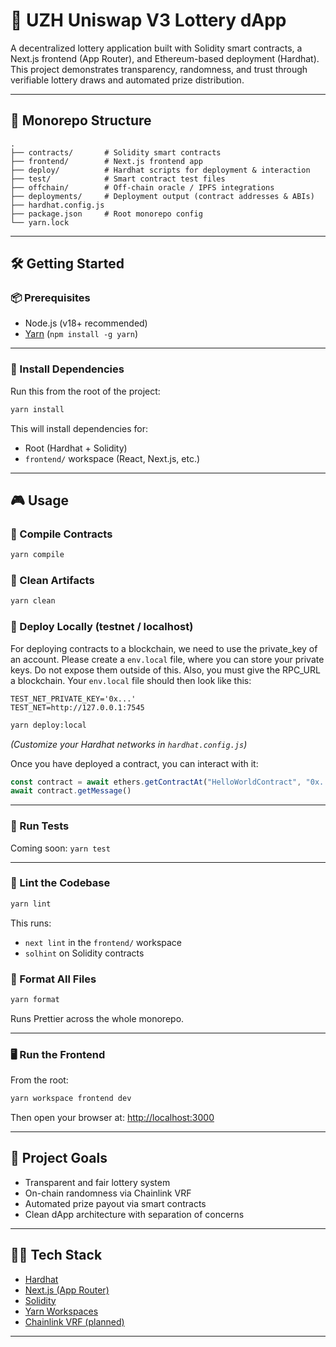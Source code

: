 # 🎰 UZH Uniswap V3 Lottery dApp

A decentralized lottery application built with Solidity smart contracts, a Next.js frontend (App Router), and Ethereum-based deployment (Hardhat). This project demonstrates transparency, randomness, and trust through verifiable lottery draws and automated prize distribution.

---

## 🧱 Monorepo Structure

```
.
├── contracts/       # Solidity smart contracts
├── frontend/        # Next.js frontend app
├── deploy/          # Hardhat scripts for deployment & interaction
├── test/            # Smart contract test files
├── offchain/        # Off-chain oracle / IPFS integrations
├── deployments/     # Deployment output (contract addresses & ABIs)
├── hardhat.config.js
├── package.json     # Root monorepo config
└── yarn.lock
```

---

## 🛠️ Getting Started

### 📦 Prerequisites

- Node.js (v18+ recommended)
- [Yarn](https://classic.yarnpkg.com/en/docs/install) (`npm install -g yarn`)

---

### 🚀 Install Dependencies

Run this from the root of the project:

```bash
yarn install
```

This will install dependencies for:
- Root (Hardhat + Solidity)
- `frontend/` workspace (React, Next.js, etc.)

---

## 🎮 Usage

### 🔧 Compile Contracts

```bash
yarn compile
```

### 🧹 Clean Artifacts

```bash
yarn clean
```

### 🚀 Deploy Locally (testnet / localhost)

For deploying contracts to a blockchain, we need to use the private_key of an account. 
Please create a `env.local` file, where you can store your private keys. Do not expose
them outside of this. Also, you must give the RPC_URL a blockchain.
Your `env.local` file should then look like this:

```dotenv
TEST_NET_PRIVATE_KEY='0x...'
TEST_NET=http://127.0.0.1:7545
```

```bash
yarn deploy:local
```

*(Customize your Hardhat networks in `hardhat.config.js`)*

Once you have deployed a contract, you can interact with it:
```js
const contract = await ethers.getContractAt("HelloWorldContract", "0x...")
await contract.getMessage()
```

---

### 🧪 Run Tests

Coming soon: `yarn test`

---

### 🧼 Lint the Codebase

```bash
yarn lint
```

This runs:
- `next lint` in the `frontend/` workspace
- `solhint` on Solidity contracts

### 💅 Format All Files

```bash
yarn format
```

Runs Prettier across the whole monorepo.

---

### 🖥️ Run the Frontend

From the root:

```bash
yarn workspace frontend dev
```

Then open your browser at:
[http://localhost:3000](http://localhost:3000)

---

## 🧠 Project Goals

- Transparent and fair lottery system
- On-chain randomness via Chainlink VRF
- Automated prize payout via smart contracts
- Clean dApp architecture with separation of concerns

---

## 🧑‍💻 Tech Stack

- [Hardhat](https://hardhat.org/)
- [Next.js (App Router)](https://nextjs.org/)
- [Solidity](https://soliditylang.org/)
- [Yarn Workspaces](https://classic.yarnpkg.com/en/docs/workspaces/)
- [Chainlink VRF (planned)](https://docs.chain.link/vrf/)

---